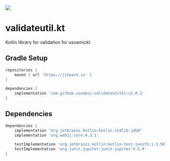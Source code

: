 [![](https://jitpack.io/v/usoamic/validateutilkt.svg)](https://jitpack.io/#usoamic/validateutil)
# validateutil.kt

Kotlin library for validation for usoamickt

## Gradle Setup
```gradle
repositories {
    maven { url 'https://jitpack.io' }
}

dependencies {
    implementation 'com.github.usoamic:validateutilkt:v1.0.1'
}
```

## Dependencies
```gradle
dependencies {
    implementation "org.jetbrains.kotlin:kotlin-stdlib-jdk8"
    implementation 'org.web3j:core:4.3.1'

    testImplementation 'org.jetbrains.kotlin:kotlin-test-junit5:1.3.50'
    testImplementation 'org.junit.jupiter:junit-jupiter:5.5.0'
}
```
